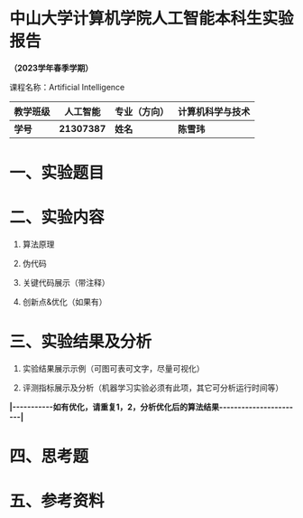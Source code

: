 # 中山大学计算机学院人工智能本科生实验报告

**（2023学年春季学期）**

课程名称：Artificial Intelligence

| 教学班级   | 人工智能         | 专业（方向） | 计算机科学与技术 |
| ------ | ------------ | ------ | -------- |
| **学号** | **21307387** | **姓名** | **陈雪玮**  |

# 一、实验题目

# 二、实验内容

1. 算法原理

2. 伪代码

3. 关键代码展示（带注释）

4. 创新点&优化（如果有）

# 三、实验结果及分析

1. 实验结果展示示例（可图可表可文字，尽量可视化）

2. 评测指标展示及分析（机器学习实验必须有此项，其它可分析运行时间等）

**|-----------如有优化，请重复1，2，分析优化后的算法结果-----------------------|**

# 四、思考题

# 五、参考资料
